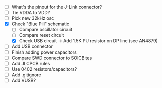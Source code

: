 - [ ] What's the pinout for the J-Link connector?
- [ ] Tie VDDA to VDD?
- [ ] Pick new 32kHz osc
- [x] Check "Blue Pill" schematic
  - [ ] Compare oscillator circuit
  - [ ] Compare reset circuit
  - [x] Check USB circuit -> Add 1.5K PU resistor on DP line (see AN4879)
- [ ] Add USB connector
- [ ] Finish adding power capacitors
- [ ] Compare SWD connector to SOICBites
- [ ] Add JLCPCB rules
- [ ] Use 0402 resistors/capacitors?
- [ ] Add .gitignore
- [ ] Add VUSB?

